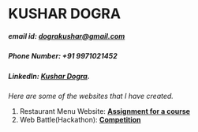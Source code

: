 # KUSHAR DOGRA
##### email id: dograkushar@gmail.com
##### Phone Number: +91 9971021452
##### LinkedIn: [Kushar Dogra](https://www.linkedin.com/in/kushar-dogra/).


_Here are some of the websites that I have created._

1. Restaurant Menu Website: **[Assignment for a course](https://kushardogra.github.io/kushar/Restaurant/)**
2. Web Battle(Hackathon): **[Competition](https://kushardogra.github.io/kushar/Web%20Battle(Hackathon)/)**


